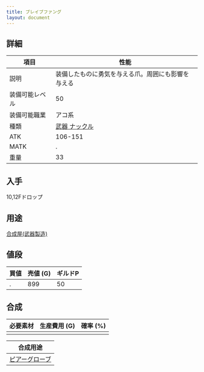 ```yaml
---
title: ブレイブファング
layout: document
---
```

## 詳細


|項目|性能|
|---|---|
|説明|装備したものに勇気を与える爪。周囲にも影響を与える|
|装備可能レベル|50|
|装備可能職業|アコ系|
|種類|[武器 ナックル](武器(ナックル))|
|ATK|106-151|
|MATK|.|
|重量|33|

## 入手

10,12Fドロップ

## 用途

[合成屋(武器製造)](合成屋(武器製造))

## 値段


|買値|売値 (G)|ギルドP|
|---|---|---|
|.|899|50|

## 合成


|必要素材|生産費用 (G)|確率 (%)|
|---|---|---|
||||


|合成用途|
|---|
|[ピアーグローブ](ピアーグローブ)|